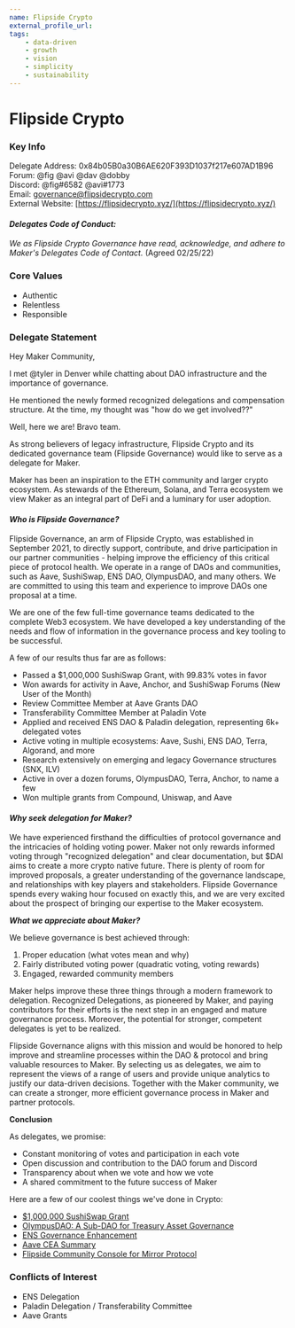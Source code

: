 ```yaml
---
name: Flipside Crypto
external_profile_url:
tags:
	- data-driven
	- growth
	- vision
	- simplicity
	- sustainability
---
```


# Flipside Crypto

### Key Info


Delegate Address: 0x84b05B0a30B6AE620F393D1037f217e607AD1B96  
Forum: @fig @avi @dav @dobby  
Discord: @fig#6582 @avi#1773  
Email: [governance@flipsidecrypto.com](mailto:governance@flipsidecrypto.com)  
External Website: [https://flipsidecrypto.xyz/](https://flipsidecrypto.xyz/)  

#### *Delegates Code of Conduct:* 
 *We as Flipside Crypto Governance have read, acknowledge, and adhere to Maker's Delegates Code of Contact.* (Agreed 02/25/22) 

### Core Values

* Authentic 
* Relentless
* Responsible

### Delegate Statement

Hey Maker Community,

I met @tyler in Denver while chatting about DAO infrastructure and the importance of governance.

He mentioned the newly formed recognized delegations and compensation structure. At the time, my thought was "how do we get involved??"

Well, here we are! Bravo team.

As strong believers of legacy infrastructure, Flipside Crypto and its dedicated governance team (Flipside Governance) would like to serve as a delegate for Maker.

Maker has been an inspiration to the ETH community and larger crypto ecosystem. As stewards of the Ethereum, Solana, and Terra ecosystem we view Maker as an integral part of DeFi and a luminary for user adoption.

#### *Who is Flipside Governance?*

Flipside Governance, an arm of Flipside Crypto, was established in September 2021, to directly support, contribute, and drive participation in our partner communities - helping improve the efficiency of this critical piece of protocol health. We operate in a range of DAOs and communities, such as Aave, SushiSwap, ENS DAO, OlympusDAO, and many others. We are committed to using this team and experience to improve DAOs one proposal at a time.

We are one of the few full-time governance teams dedicated to the complete Web3 ecosystem. We have developed a key understanding of the needs and flow of information in the governance process and key tooling to be successful.

A few of our results thus far are as follows:
 
* Passed a $1,000,000 SushiSwap Grant, with 99.83% votes in favor
* Won awards for activity in Aave, Anchor, and SushiSwap Forums (New User of the Month)
* Review Committee Member at Aave Grants DAO
* Transferability Committee Member at Paladin Vote
* Applied and received ENS DAO & Paladin delegation, representing 6k+ delegated votes
* Active voting in multiple ecosystems: Aave, Sushi, ENS DAO, Terra, Algorand, and more
* Research extensively on emerging and legacy Governance structures (SNX, ILV)
* Active in over a dozen forums, OlympusDAO, Terra, Anchor, to name a few
* Won multiple grants from Compound, Uniswap, and Aave

#### *Why seek delegation for Maker?*

We have experienced firsthand the difficulties of protocol governance and the intricacies of holding voting power. Maker not only rewards informed voting through "recognized delegation" and clear documentation, but $DAI aims to create a more crypto native future. There is plenty of room for improved proposals, a greater understanding of the governance landscape, and relationships with key players and stakeholders. Flipside Governance spends every waking hour focused on exactly this, and we are very excited about the prospect of bringing our expertise to the Maker ecosystem.

***What we appreciate about Maker?***

We believe governance is best achieved through:

1. Proper education (what votes mean and why)
2. Fairly distributed voting power (quadratic voting, voting rewards)
3. Engaged, rewarded community members

Maker helps improve these three things through a modern framework to delegation. Recognized Delegations, as pioneered by Maker, and paying contributors for their efforts is the next step in an engaged and mature governance process. Moreover, the potential for stronger, competent delegates is yet to be realized.

Flipside Governance aligns with this mission and would be honored to help improve and streamline processes within the DAO & protocol and bring valuable resources to Maker. By selecting us as delegates, we aim to represent the views of a range of users and provide unique analytics to justify our data-driven decisions. Together with the Maker community, we can create a stronger, more efficient governance process in Maker and partner protocols.

**Conclusion**

As delegates, we promise:

* Constant monitoring of votes and participation in each vote
* Open discussion and contribution to the DAO forum and Discord
* Transparency about when we vote and how we vote
* A shared commitment to the future success of Maker

Here are a few of our coolest things we've done in Crypto:

* [$1,000,000 SushiSwap Grant](https://forum.sushi.com/t/updated-proposal-community-enabled-analytics-for-sushi/6127)
* [OlympusDAO: A Sub-DAO for Treasury Asset Governance](https://forum.olympusdao.finance/d/791-a-sub-dao-for-olympusdao-treasury-asset-governance)
* [ENS Governance Enhancement](https://discuss.ens.domains/t/rfc-ens-governance-enhancements-flipside-crypto/11100)
* [Aave CEA Summary](https://governance.aave.com/t/flipside-crypto-cea-grant-overview/7073?u=fig)
* [Flipside Community Console for Mirror Protocol](https://forum.mirror.finance/t/proposal-flipside-community-console-for-mirror-protocol/354)


### Conflicts of Interest


* ENS Delegation
* Paladin Delegation / Transferability Committee
* Aave Grants
